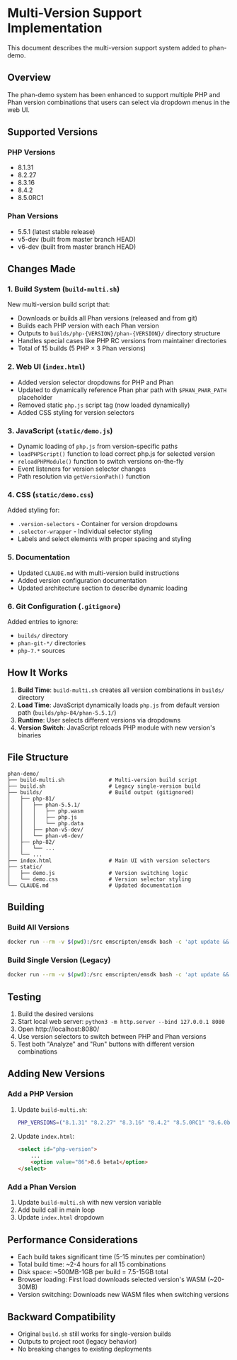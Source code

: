 # Multi-Version Support Implementation

This document describes the multi-version support system added to phan-demo.

## Overview

The phan-demo system has been enhanced to support multiple PHP and Phan version combinations that users can select via dropdown menus in the web UI.

## Supported Versions

### PHP Versions
- 8.1.31
- 8.2.27
- 8.3.16
- 8.4.2
- 8.5.0RC1

### Phan Versions
- 5.5.1 (latest stable release)
- v5-dev (built from master branch HEAD)
- v6-dev (built from master branch HEAD)

## Changes Made

### 1. Build System (`build-multi.sh`)

New multi-version build script that:
- Downloads or builds all Phan versions (released and from git)
- Builds each PHP version with each Phan version
- Outputs to `builds/php-{VERSION}/phan-{VERSION}/` directory structure
- Handles special cases like PHP RC versions from maintainer directories
- Total of 15 builds (5 PHP × 3 Phan versions)

### 2. Web UI (`index.html`)

- Added version selector dropdowns for PHP and Phan
- Updated to dynamically reference Phan phar path with `$PHAN_PHAR_PATH` placeholder
- Removed static `php.js` script tag (now loaded dynamically)
- Added CSS styling for version selectors

### 3. JavaScript (`static/demo.js`)

- Dynamic loading of `php.js` from version-specific paths
- `loadPHPScript()` function to load correct php.js for selected version
- `reloadPHPModule()` function to switch versions on-the-fly
- Event listeners for version selector changes
- Path resolution via `getVersionPath()` function

### 4. CSS (`static/demo.css`)

Added styling for:
- `.version-selectors` - Container for version dropdowns
- `.selector-wrapper` - Individual selector styling
- Labels and select elements with proper spacing and styling

### 5. Documentation

- Updated `CLAUDE.md` with multi-version build instructions
- Added version configuration documentation
- Updated architecture section to describe dynamic loading

### 6. Git Configuration (`.gitignore`)

Added entries to ignore:
- `builds/` directory
- `phan-git-*/` directories
- `php-7.*` sources

## How It Works

1. **Build Time**: `build-multi.sh` creates all version combinations in `builds/` directory
2. **Load Time**: JavaScript dynamically loads `php.js` from default version path (`builds/php-84/phan-5.5.1/`)
3. **Runtime**: User selects different versions via dropdowns
4. **Version Switch**: JavaScript reloads PHP module with new version's binaries

## File Structure

```
phan-demo/
├── build-multi.sh              # Multi-version build script
├── build.sh                    # Legacy single-version build
├── builds/                     # Build output (gitignored)
│   ├── php-81/
│   │   ├── phan-5.5.1/
│   │   │   ├── php.wasm
│   │   │   ├── php.js
│   │   │   └── php.data
│   │   ├── phan-v5-dev/
│   │   └── phan-v6-dev/
│   ├── php-82/
│   │   └── ...
│   └── ...
├── index.html                  # Main UI with version selectors
├── static/
│   ├── demo.js                 # Version switching logic
│   └── demo.css                # Version selector styling
└── CLAUDE.md                   # Updated documentation
```

## Building

### Build All Versions
```bash
docker run --rm -v $(pwd):/src emscripten/emsdk bash -c 'apt update && DEBIAN_FRONTEND=noninteractive apt install -y php-cli autoconf git composer; ./build-multi.sh'
```

### Build Single Version (Legacy)
```bash
docker run --rm -v $(pwd):/src emscripten/emsdk bash -c 'apt update && DEBIAN_FRONTEND=noninteractive apt install -y php-cli autoconf; ./build.sh'
```

## Testing

1. Build the desired versions
2. Start local web server: `python3 -m http.server --bind 127.0.0.1 8080`
3. Open http://localhost:8080/
4. Use version selectors to switch between PHP and Phan versions
5. Test both "Analyze" and "Run" buttons with different version combinations

## Adding New Versions

### Add a PHP Version

1. Update `build-multi.sh`:
   ```bash
   PHP_VERSIONS=("8.1.31" "8.2.27" "8.3.16" "8.4.2" "8.5.0RC1" "8.6.0beta1")
   ```

2. Update `index.html`:
   ```html
   <select id="php-version">
       ...
       <option value="86">8.6 beta1</option>
   </select>
   ```

### Add a Phan Version

1. Update `build-multi.sh` with new version variable
2. Add build call in main loop
3. Update `index.html` dropdown

## Performance Considerations

- Each build takes significant time (5-15 minutes per combination)
- Total build time: ~2-4 hours for all 15 combinations
- Disk space: ~500MB-1GB per build = 7.5-15GB total
- Browser loading: First load downloads selected version's WASM (~20-30MB)
- Version switching: Downloads new WASM files when switching versions

## Backward Compatibility

- Original `build.sh` still works for single-version builds
- Outputs to project root (legacy behavior)
- No breaking changes to existing deployments
